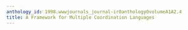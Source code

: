 ```yaml
---
anthology_id: 1998.wwwjournals_journal-ir0anthology0volumeA1A2.4
title: A Framework for Multiple Coordination Languages
---
```

